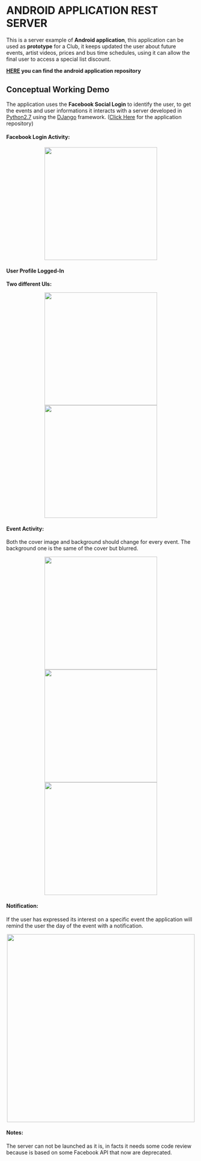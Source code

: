 

# ANDROID APPLICATION REST SERVER
This is a server example of **Android application**, this application can be used as **prototype** for a Club, it keeps updated the user about future events, artist videos, prices and bus time schedules, using it can allow the final user to access a special list discount.

**[HERE](https://github.com/sfcoding-school/AndroidUrbanApp) you can find the android application repository**  


## Conceptual Working Demo

The application uses the **Facebook Social Login** to identify the user, to get the events and user informations it interacts with a server developed in [Python2.7](https://www.python.org/) using the [DJango](https://www.djangoproject.com/) framework.
([Click Here](https://github.com/sfcoding-school/AndroidUrbanApp) for the application repository)



#### Facebook Login Activity:

<p align="center">
  <img src="images/StartPage.png" width="300">
</p>

#### User Profile Logged-In

**Two different UIs:**

<p align="center">
  <img src="images/loggedin1.png" width="300">
  <img src="images/loggedin.png" width="300">
</p>

#### Event Activity:

Both the cover image and background should change for every event. The background one is the same of the cover but blurred.

<p align="center">
  <img src="images/event0.png" width="300">
  <img src="images/event1.png" width="300">
  <img src="images/event2.png" width="300">
</p>


#### Notification:

If the user has expressed its interest on a specific event the application will remind the user the day of the event with a notification.

<p align="center">
  <img src="images/notification.png" width="500">
</p>

#### Notes:

The server can not be launched as it is, in facts it needs some code review because is based on some Facebook API that now are deprecated.
